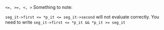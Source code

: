 `<=, >=, <, >`
Something to note:

`seg_it->first <= *p_it <= seg_it->second` will not evaluate correctly. You need to write `seg_it->first <= *p_it && *p_it >= seg_it`

